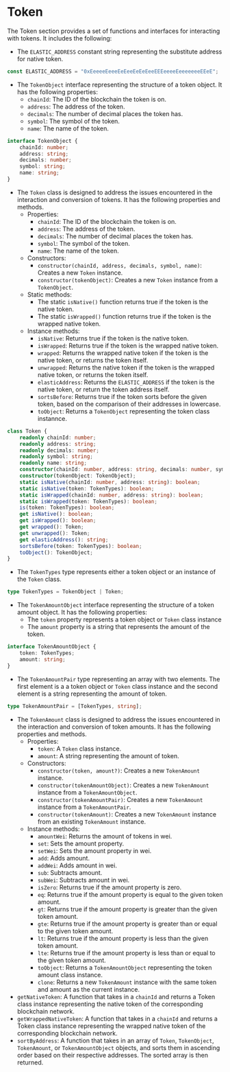 # Token

The Token section provides a set of functions and interfaces for interacting with tokens. It includes the following:

* The `ELASTIC_ADDRESS` constant string representing the substitute address for native token.

```typescript
const ELASTIC_ADDRESS = "0xEeeeeEeeeEeEeeEeEeEeeEEEeeeeEeeeeeeeEEeE";
```

* The `TokenObject` interface representing the structure of a token object. It has the following properties:
  * `chainId`: The ID of the blockchain the token is on.
  * `address`: The address of the token.
  * `decimals`: The number of decimal places the token has.
  * `symbol`: The symbol of the token.
  * `name`: The name of the token.

```typescript
interface TokenObject {
    chainId: number;
    address: string;
    decimals: number;
    symbol: string;
    name: string;
}
```

* The `Token` class is designed to address the issues encountered in the interaction and conversion of tokens. It has the following properties and methods.
  * Properties:
    * `chainId`: The ID of the blockchain the token is on.
    * `address`: The address of the token.
    * `decimals`: The number of decimal places the token has.
    * `symbol`: The symbol of the token.
    * `name`: The name of the token.
  * Constructors:
    * `constructor(chainId, address, decimals, symbol, name)`: Creates a new `Token` instance.
    * `constructor(tokenObject)`: Creates a new `Token` instance from a `TokenObject`.
  * Static methods:
    * The static `isNative()` function returns true if the token is the native token.
    * The static `isWrapped()` function returns true if the token is the wrapped native token.
  * Instance methods:
    * `isNative`: Returns true if the token is the native token.
    * `isWrapped`: Returns true if the token is the wrapped native token.
    * `wrapped`: Returns the wrapped native token if the token is the native token, or returns the token itself.
    * `unwrapped`: Returns the native token if the token is the wrapped native token, or returns the token itself.
    * `elasticAddress`: Returns the `ELASTIC_ADDRESS` if the token is the native token, or return the token address itself.
    * `sortsBefore`: Returns true if the token sorts before the given token, based on the comparison of their addresses in lowercase.
    * `toObject`: Returns a `TokenObject` representing the token class instannce.

```typescript
class Token {
    readonly chainId: number;
    readonly address: string;
    readonly decimals: number;
    readonly symbol: string;
    readonly name: string;
    constructor(chainId: number, address: string, decimals: number, symbol: string, name: string);
    constructor(tokenObject: TokenObject);
    static isNative(chainId: number, address: string): boolean;
    static isNative(token: TokenTypes): boolean;
    static isWrapped(chainId: number, address: string): boolean;
    static isWrapped(token: TokenTypes): boolean;
    is(token: TokenTypes): boolean;
    get isNative(): boolean;
    get isWrapped(): boolean;
    get wrapped(): Token;
    get unwrapped(): Token;
    get elasticAddress(): string;
    sortsBefore(token: TokenTypes): boolean;
    toObject(): TokenObject;
}
```

* The `TokenTypes` type represents either a token object or an instance of the `Token` class.

```typescript
type TokenTypes = TokenObject | Token;
```

* The `TokenAmountObject` interface representing the structure of a token amount object. It has the following properties:
  * The `token` property represents a token object or `Token` class instance
  * The `amount` property is a string that represents the amount of the token.

```typescript
interface TokenAmountObject {
    token: TokenTypes;
    amount: string;
}
```

* The `TokenAmountPair` type representing an array with two elements. The first element is a a token object or `Token` class instance and the second element is a string representing the amount of token.

```typescript
type TokenAmountPair = [TokenTypes, string];
```

* The `TokenAmount` class is designed to address the issues encountered in the interaction and conversion of token amounts. It has the following properties and methods.
  * Properties:
    * `token`: A `Token` class instance.
    * `amount`: A string representing the amount of token.
  * Constructors:
    * `constructor(token, amount?)`: Creates a new `TokenAmount` instance.
    * `constructor(tokenAmountObject)`: Creates a new `TokenAmount` instance from a `TokenAmountObject`.
    * `constructor(tokenAmountPair)`: Creates a new `TokenAmount` instance from a `TokenAmountPair`.
    * `constructor(tokenAmount)`: Creates a new `TokenAmount` instance from an existing `TokenAmount` instance.
  * Instance methods:
    * `amountWei`: Returns the amount of tokens in wei.
    * `set`: Sets the amount property.
    * `setWei`: Sets the amount property in wei.
    * `add`: Adds amount.
    * `addWei`: Adds amount in wei.
    * `sub`: Subtracts amount.
    * `subWei`: Subtracts amount in wei.
    * `isZero`: Returns true if the amount property is zero.
    * `eq`: Returns true if the amount property is equal to the given token amount.
    * `gt`: Returns true if the amount property is greater than the given token amount.
    * `gte`: Returns true if the amount property is greater than or equal to the given token amount.
    * `lt`: Returns true if the amount property is less than the given token amount.
    * `lte`: Returns true if the amount property is less than or equal to the given token amount.
    * `toObject`: Returns a `TokenAmountObject` representing the token amount class instance.
    * `clone`: Returns a new `TokenAmount` instance with the same token and amount as the current instance.
* `getNativeToken`: A function that takes in a `chainId` and returns a Token class instance representing the native token of the corresponding blockchain network.
* `getWrappedNativeToken`: A function that takes in a `chainId` and returns a Token class instance representing the wrapped native token of the corresponding blockchain network.
* `sortByAddress`: A function that takes in an array of `Token`, `TokenObject`, `TokenAmount`, or `TokenAmountObject` objects, and sorts them in ascending order based on their respective addresses. The sorted array is then returned.
